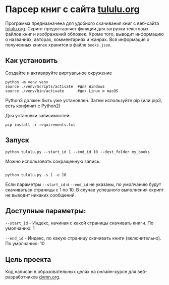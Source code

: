 # Парсер книг с сайта [tululu.org](https://tululu.org)

Программа предназначена для удобного скачивания книг с веб-сайта [tululu.org](https://tululu.org). Скрипт предоставляет функции для загрузки текстовых файлов книг и изображений обложек. Кроме того, выводит информацию о названиях, авторах, комментариях и жанрах. Вся информация о полученных книгах хранится в файле `books.json`.

## Как установить
Создайте и активируйте виртуальное окружение

```
python -m venv venv
source ./venv/Scripts/activate  #для Windows
source ./venv/bin/activate      #для Linux и macOS
```

Python3 должен быть уже установлен. Затем используйте pip (или pip3, есть конфликт с Python2)

Для установки зависимостей:

```
pip install -r requirements.txt
```

## Запуск

```
python tululu.py --start_id 1 --end_id 10 --dest_folder my_books
```

Можно использовать сокращенную запись:
```

python tululu.py -s 1 -e 10
```

Если параметры `--start_id` и `--end_id` не указаны, по умолчанию будут скачиваться страницы с 1 по 10. В случае успешного выполнения скрипт не выводит никаких сообщений.

## Доступные параметры:

`--start_id` - Индекс, начиная с какой страницы скачивать книги. По умолчанию: 1

`--end_id` - Индекс, по какую страницу скачивать книги (включительно). По умолчанию: 10

## Цель проекта
Код написан в образовательных целях на онлайн-курсе для веб-разработчиков [dvmn.org](https://dvmn.org/).

